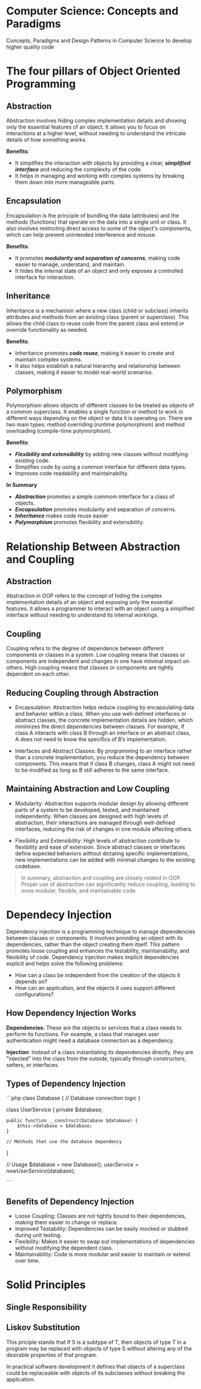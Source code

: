 # Computer Science: Concepts and Paradigms
Concepts, Paradigms and Design Patterns in Computer Science to develop higher quality code

# The four pillars of Object Oriented Programming

## Abstraction

Abstraction involves hiding complex implementation details and showing only the essential features of an object. It allows you to focus on interactions at a higher level, without needing to understand the intricate details of how something works.

**Benefits**: 
* It simplifies the interaction with objects by providing a clear, **_simplified interface_** and reducing the complexity of the code.
* It helps in managing and working with complex systems by breaking them down into more manageable parts.

## Encapsulation

Encapsulation is the principle of bundling the data (attributes) and the methods (functions) that operate on the data into a single unit or class. It also involves restricting direct access to some of the object's components, which can help prevent unintended interference and misuse.

**Benefits**: 
* It promotes **_modularity and separation of concerns_**, making code easier to manage, understand, and maintain.
* It hides the internal state of an object and only exposes a controlled interface for interaction.

## Inheritance

Inheritance is a mechanism where a new class (child or subclass) inherits attributes and methods from an existing class (parent or superclass). This allows the child class to reuse code from the parent class and extend or override functionality as needed.

**Benefits**: 
* Inheritance promotes **_code reuse_**, making it easier to create and maintain complex systems.
* It also helps establish a natural hierarchy and relationship between classes, making it easier to model real-world scenarios.

## Polymorphism

Polymorphism allows objects of different classes to be treated as objects of a common superclass. It enables a single function or method to work in different ways depending on the object or data it is operating on. There are two main types: method overriding (runtime polymorphism) and method overloading (compile-time polymorphism).

**Benefits**:
* **_Flexibility and extensibility_** by adding new classes without modifying existing code.
* Simplifies code by using a common interface for different data types.
* Improves code readability and maintainability.

**In Summary**

* **_Abstraction_** promotes a simple commom interface for a class of objects. 
* **_Encapsulation_** promotes modularity and separation of concerns.
* **_Inheritance_** makes code reuse easier
* **_Polymorphism_** promotes flexibility and extensibility.

# Relationship Between Abstraction and Coupling

## Abstraction
Abstraction in OOP refers to the concept of hiding the complex implementation details of an object and exposing only the essential features. It allows a programmer to interact with an object using a simplified interface without needing to understand its internal workings.

## Coupling
Coupling refers to the degree of dependence between different components or classes in a system. Low coupling means that classes or components are independent and changes in one have minimal impact on others. High coupling means that classes or components are tightly dependent on each other.

## Reducing Coupling through Abstraction

* Encapsulation: Abstraction helps reduce coupling by encapsulating data and behavior within a class. When you use well-defined interfaces or abstract classes, the concrete implementation details are hidden, which minimizes the direct dependencies between classes. For example, if class A interacts with class B through an interface or an abstract class, A does not need to know the specifics of B’s implementation.

* Interfaces and Abstract Classes: By programming to an interface rather than a concrete implementation, you reduce the dependency between components. This means that if class B changes, class A might not need to be modified as long as B still adheres to the same interface.

## Maintaining Abstraction and Low Coupling

* Modularity: Abstraction supports modular design by allowing different parts of a system to be developed, tested, and maintained independently. When classes are designed with high levels of abstraction, their interactions are managed through well-defined interfaces, reducing the risk of changes in one module affecting others.

* Flexibility and Extensibility: High levels of abstraction contribute to flexibility and ease of extension. Since abstract classes or interfaces define expected behaviors without dictating specific implementations, new implementations can be added with minimal changes to the existing codebase.

> In summary, abstraction and coupling are closely related in OOP. Proper use of abstraction can significantly reduce coupling, leading to more modular, flexible, and maintainable code. 

# Dependecy Injection

Dependency injection is a programming technique to manage dependencies between classes or components. It involves providing an object with its dependencies, rather than the object creating them itself. This pattern promotes loose coupling and enhances the testability, maintainability, and flexibility of code. Dependency injection makes implicit dependencies explicit and helps solve the following problems:

* How can a class be independent from the creation of the objects it depends on?
* How can an application, and the objects it uses support different configurations?

## How Dependency Injection Works

**Dependencies**: These are the objects or services that a class needs to perform its functions. For example, a class that manages user authentication might need a database connection as a dependency.

**Injection**: Instead of a class instantiating its dependencies directly, they are "injected" into the class from the outside, typically through constructors, setters, or interfaces.

## Types of Dependency Injection

´´´php
class Database {
    // Database connection logic
}

class UserService {
    private $database;

    public function __construct(Database $database) {
        $this->database = $database;
    }

    // Methods that use the database dependency
}

// Usage
$database = new Database();
$userService = new UserService($database);

´´´
## Benefits of Dependency Injection

* Loose Coupling: Classes are not tightly bound to their dependencies, making them easier to change or replace.
* Improved Testability: Dependencies can be easily mocked or stubbed during unit testing.
* Flexibility: Makes it easier to swap out implementations of dependencies without modifying the dependent class.
* Maintainability: Code is more modular and easier to maintain or extend over time.
    
# Solid Principles

## Single Responsibility

## Liskov Substitution

This priciple stands that If S is a subtype of T, then objects of type T in a program may be replaced with objects of type S without altering any of the desirable properties of that program.

In practical software development it defines that objects of a superclass could be replaceable with objects of its subclasses without breaking the application.
